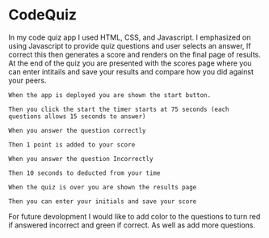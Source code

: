 # CodeQuiz
In my code quiz app I used HTML, CSS, and Javascript. I emphasized on using Javascript to provide quiz questions and user selects an answer, If correct this then generates a score and renders on the final page of results. At the end of the quiz you are presented with the scores page where you can enter intitails and save your results and compare how you did against your peers.

    When the app is deployed you are shown the start button.

    Then you click the start the timer starts at 75 seconds (each questions allows 15 seconds to answer)

    When you answer the question correctly

    Then 1 point is added to your score

    When you answer the question Incorrectly

    Then 10 seconds to deducted from your time

    When the quiz is over you are shown the results page
    
    Then you can enter your initials and save your score

For future devolopment I would like to add color to the questions to turn red if answered incorrect and green if correct. As well as add more questions. 


